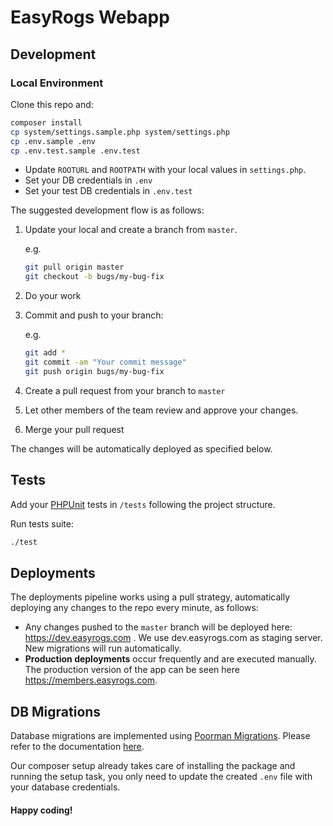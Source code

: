 # EasyRogs Webapp

## Development

### Local Environment

Clone this repo and:

```bash
composer install
cp system/settings.sample.php system/settings.php
cp .env.sample .env
cp .env.test.sample .env.test
```

* Update `ROOTURL` and `ROOTPATH` with your local values in `settings.php`.
* Set your DB credentials in `.env`
* Set your test DB credentials in `.env.test`

The suggested development flow is as follows:

1. Update your local and create a branch from `master`.

    e.g.
    ```bash
    git pull origin master
    git checkout -b bugs/my-bug-fix
    ```

2. Do your work

3. Commit and push to your branch:

    e.g.
    ```bash
    git add *
    git commit -am "Your commit message"
    git push origin bugs/my-bug-fix
    ```

4. Create a pull request from your branch to `master`
5. Let other members of the team review and approve your changes.
6. Merge your pull request

The changes will be automatically deployed as specified below.

## Tests

Add your [PHPUnit](https://phpunit.de/) tests in `/tests` following the project structure.

Run tests suite:
```bash
./test
```

## Deployments

The deployments pipeline works using a pull strategy, automatically deploying any changes to the repo every minute, as follows:

* Any changes pushed to the `master` branch will be deployed here: https://dev.easyrogs.com . We use dev.easyrogs.com as staging server. New migrations will run automatically.
* **Production deployments** occur frequently and are executed manually. The production version of the app can be seen here https://members.easyrogs.com.


## DB Migrations

Database migrations are implemented using [Poorman Migrations](https://packagist.org/packages/soft4good/poorman-migrations). Please refer to the documentation [here](https://github.com/soft4good/poorman-migrations/blob/master/README.md).

Our composer setup already takes care of installing the package and running the setup task, you only need to update the created `.env` file with your database credentials.

#### Happy coding!
